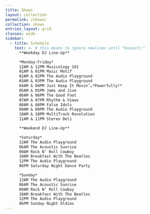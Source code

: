 ```yaml
---
title: Shows
layout: collection
permalink: /shows/
collection: shows
entries_layout: grid
classes: wide
sidebar: 
  - title: Schedule
    text: >- # this means to ignore newlines until "baseurl:"
      **Weekday DJ Line-Up**  

      *Monday-Friday*  
      12AM & 12PM Musicology 101  
      01AM & 01PM Music Motif  
      02AM & 02PM The Audio Playground  
      03AM & 03PM The Audio Playground  
      04AM & 04PM Just Keep It Movin’…*Powerfully!*  
      05AM & 05PM Jams and Jive  
      06AM & 06PM The Good Foot  
      07AM & 07PM Rhythm & Views  
      08AM & 08PM False Idols  
      09AM & 09PM The Audio Playground  
      10AM & 10PM MultiTrack Revolution  
      11AM & 11PM Stereo Deli  

      **Weekend DJ Line-Up**

      *Saturday*  
      12AM The Audio Playground  
      06AM The Acoustic Sunrise  
      09AM Rock N’ Roll Cowboy  
      10AM Breakfast With The Beatles  
      12PM The Audio Playground  
      06PM Saturday Night Dance Party  

      *Sunday*  
      12AM The Audio Playground  
      06AM The Acoustic Sunrise  
      09AM Rock N’ Roll Cowboy  
      10AM Breakfast With The Beatles  
      12PM The Audio Playground  
      06PM Sunday Night Oldies  
---
```

